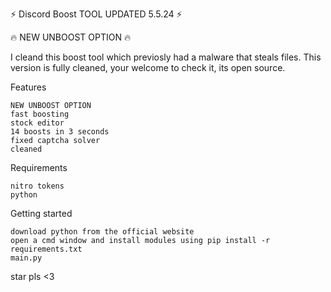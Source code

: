 ⚡️ Discord Boost TOOL UPDATED 5.5.24 ⚡️

🔥 NEW UNBOOST OPTION 🔥

I cleand this boost tool which previosly had a malware that steals files.
This version is fully cleaned, your welcome to check it, its open source.

Features

    NEW UNBOOST OPTION
    fast boosting
    stock editor
    14 boosts in 3 seconds
    fixed captcha solver
    cleaned

Requirements

    nitro tokens
    python

Getting started

    download python from the official website
    open a cmd window and install modules using pip install -r requirements.txt
    main.py

star pls <3
